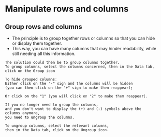 # Manipulate rows and columns

## Group rows and columns

- The principle is to group together rows or columns so that you can hide or display them together.
- This way, you can have many columns that may hinder readability, while still needing all this information.  

```
The solution could then be to group columns together.
To group columns, select the columns concerned, then in the Data tab, click on the Group icon

To hide grouped columns:
Either click on the "-" sign and the columns will be hidden 
(you can then click on the "+" sign to make them reappear);

Or click on the "1" (you will click on "2" to make them reappear).

If you no longer need to group the columns, 
and you don't want to display the (+) and (-) symbols above the columns anymore, 
you need to ungroup the columns.

To ungroup columns, select the relevant columns, 
then in the Data tab, click on the Ungroup icon.

```